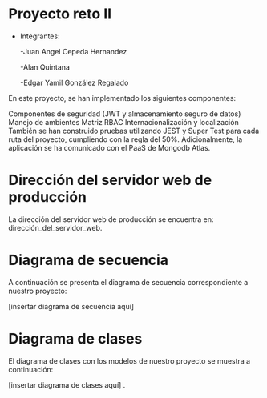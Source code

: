 # Proyecto reto II
* Integrantes:
    
    -Juan Angel Cepeda Hernandez

    -Alan Quintana
    
    -Edgar Yamil González Regalado

En este proyecto, se han implementado los siguientes componentes:

Componentes de seguridad (JWT y almacenamiento seguro de datos)
Manejo de ambientes
Matriz RBAC
Internacionalización y localización
También se han construido pruebas utilizando JEST y Super Test para cada ruta del proyecto, cumpliendo con la regla del 50%. Adicionalmente, la aplicación se ha comunicado con el PaaS de Mongodb Atlas.

# Dirección del servidor web de producción
La dirección del servidor web de producción se encuentra en: dirección_del_servidor_web.

# Diagrama de secuencia
A continuación se presenta el diagrama de secuencia correspondiente a nuestro proyecto:

[insertar diagrama de secuencia aquí]

# Diagrama de clases
El diagrama de clases con los modelos de nuestro proyecto se muestra a continuación:

[insertar diagrama de clases aquí]
.
